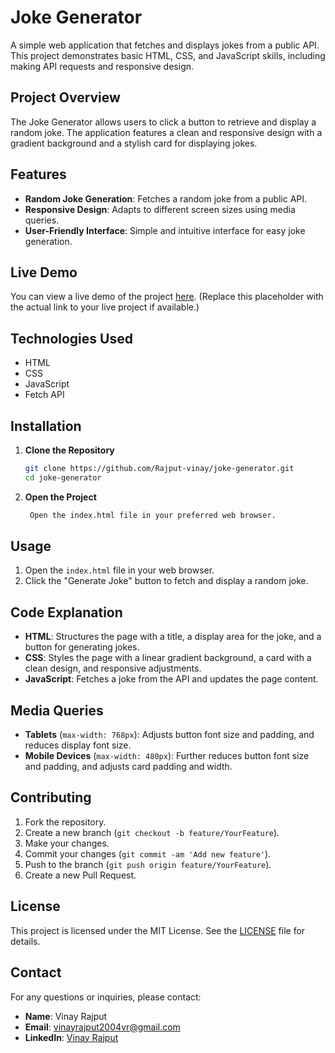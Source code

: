 # Joke Generator

A simple web application that fetches and displays jokes from a public API. This project demonstrates basic HTML, CSS, and JavaScript skills, including making API requests and responsive design.

## Project Overview

The Joke Generator allows users to click a button to retrieve and display a random joke. The application features a clean and responsive design with a gradient background and a stylish card for displaying jokes.

## Features

- **Random Joke Generation**: Fetches a random joke from a public API.
- **Responsive Design**: Adapts to different screen sizes using media queries.
- **User-Friendly Interface**: Simple and intuitive interface for easy joke generation.

## Live Demo

You can view a live demo of the project [here](#). (Replace this placeholder with the actual link to your live project if available.)

## Technologies Used

- HTML
- CSS
- JavaScript
- Fetch API

## Installation

1. **Clone the Repository**

   ```bash
   git clone https://github.com/Rajput-vinay/joke-generator.git
   cd joke-generator

2. **Open the Project**

   ```bash
    Open the index.html file in your preferred web browser.

## Usage

1. Open the `index.html` file in your web browser.
2. Click the "Generate Joke" button to fetch and display a random joke.

## Code Explanation

- **HTML**: Structures the page with a title, a display area for the joke, and a button for generating jokes.
- **CSS**: Styles the page with a linear gradient background, a card with a clean design, and responsive adjustments.
- **JavaScript**: Fetches a joke from the API and updates the page content.

## Media Queries

- **Tablets** (`max-width: 768px`): Adjusts button font size and padding, and reduces display font size.
- **Mobile Devices** (`max-width: 480px`): Further reduces button font size and padding, and adjusts card padding and width.

## Contributing

1. Fork the repository.
2. Create a new branch (`git checkout -b feature/YourFeature`).
3. Make your changes.
4. Commit your changes (`git commit -am 'Add new feature'`).
5. Push to the branch (`git push origin feature/YourFeature`).
6. Create a new Pull Request.

## License

This project is licensed under the MIT License. See the [LICENSE](LICENSE) file for details.

## Contact

For any questions or inquiries, please contact:

- **Name**: Vinay Rajput
- **Email**: vinayrajput2004vr@gmail.com
- **LinkedIn**: [Vinay Rajput](https://www.linkedin.com/in/vinay-rajput-984668227/)
